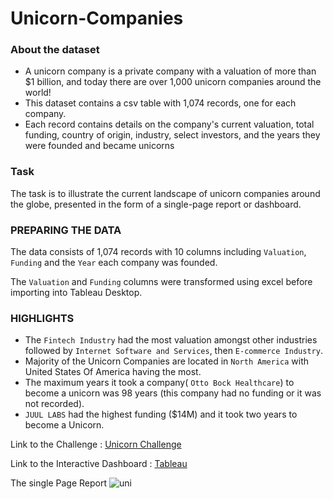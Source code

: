 # Unicorn-Companies
### About the dataset

* A unicorn company is a private company with a valuation of more than $1 billion, and today there are over 1,000 unicorn companies around the world!
* This dataset contains a csv table with 1,074 records, one for each company.
* Each record contains details on the company's current valuation, total funding, country of origin, industry, select investors, and the years they were founded and became unicorns

### Task
The task is to illustrate the current landscape of unicorn companies around the globe, presented in the form of a single-page report or dashboard.

### PREPARING THE DATA
The data consists of 1,074 records with 10 columns including `Valuation`, `Funding` and the `Year` each company was founded. 

The `Valuation` and `Funding` columns were transformed using excel before importing into Tableau Desktop.

### HIGHLIGHTS
* The `Fintech Industry` had the most valuation amongst other industries followed by `Internet Software and Services`, then `E-commerce Industry`.
* Majority of the Unicorn Companies are located in `North America` with United States Of America having the most.
* The maximum years it took a company( `Otto Bock Healthcare`) to become a unicorn was 98 years (this company had no funding or it was not recorded).
* `JUUL LABS` had the highest funding ($14M) and it took two years to become a Unicorn.

Link to the Challenge : [Unicorn Challenge](https://www.mavenanalytics.io/blog/maven-unicorn-challenge)

Link to the Interactive Dashboard : [Tableau](https://public.tableau.com/app/profile/ogunwemimo.olajide/viz/UnicornCompaniesmavenchallenge/uNICORN)

The single Page Report
![uni](https://user-images.githubusercontent.com/70443173/167208719-582bae94-46ae-43f2-b71d-a53941593c92.png)

